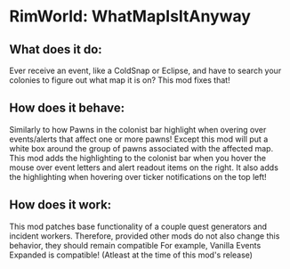 # RimWorld: WhatMapIsItAnyway
## What does it do:
Ever receive an event, like a ColdSnap or Eclipse, and have to search your colonies to figure out what map it is on?
This mod fixes that!

## How does it behave:
Similarly to how Pawns in the colonist bar highlight when overing over events/alerts that affect one or more pawns!
Except this mod will put a white box around the group of pawns associated with the affected map.
This mod adds the highlighting to the colonist bar when you hover the mouse over event letters and alert readout items on the right.
It also adds the highlighting when hovering over ticker notifications on the top left!

## How does it work:
This mod patches base functionality of a couple quest generators and incident workers. Therefore, provided other mods do not also change this behavior, they should remain compatible
For example, Vanilla Events Expanded is compatible! (Atleast at the time of this mod's release)
